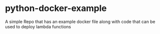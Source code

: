 # python-docker-example
A simple Repo that has an example docker file along with code that can be used to deploy lambda functions
